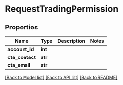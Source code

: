 # RequestTradingPermission

## Properties
Name | Type | Description | Notes
------------ | ------------- | ------------- | -------------
**account_id** | **int** |  | 
**cta_contact** | **str** |  | 
**cta_email** | **str** |  | 

[[Back to Model list]](../README.md#documentation-for-models) [[Back to API list]](../README.md#documentation-for-api-endpoints) [[Back to README]](../README.md)


